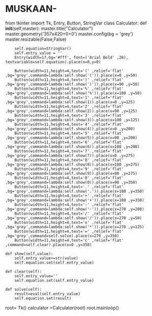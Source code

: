 # MUSKAAN-
from tkinter import Tk, Entry, Button, StringVar
class Calculator:
    def __init__(self,master):
        master.title("Calculator")
        master.geometry('357x420+0+0')
        master.config(bg = 'grey')
        master.resizable(False,False)

        self.equation=StringVar()
        self.entry_value = ''
        Entry(width=17,bg='#fff', font=('Arial Bold' ,28), textvariable=self.equation).place(x=0,y=0)

        Button(width=11,height=4,text='(' ,relief='flat' ,bg='grey',command=lambda:self.show('(')).place(x=0 ,y=50)
        Button(width=11,height=4,text=')' ,relief='flat' ,bg='grey',command=lambda:self.show(')')).place(x=90 ,y=50)
        Button(width=11,height=4,text='%' ,relief='flat' ,bg='grey',command=lambda:self.show('%')).place(x=180 ,y=50)
        Button(width=11,height=4,text='1' ,relief='flat' ,bg='grey',command=lambda:self.show(1)).place(x=0 ,y=125)
        Button(width=11,height=4,text='2' ,relief='flat' ,bg='grey',command=lambda:self.show(2)).place(x=90 ,y=125)
        Button(width=11,height=4,text='3' ,relief='flat' ,bg='grey',command=lambda:self.show(3)).place(x=180 ,y=125)
        Button(width=11,height=4,text='4' ,relief='flat' ,bg='grey',command=lambda:self.show(4)).place(x=0 ,y=200)
        Button(width=11,height=4,text='5' ,relief='flat' ,bg='grey',command=lambda:self.show(5)).place(x=90 ,y=200)
        Button(width=11,height=4,text='6' ,relief='flat' ,bg='grey',command=lambda:self.show(6)).place(x=180 ,y=200)
        Button(width=11,height=4,text='7' ,relief='flat' ,bg='grey',command=lambda:self.show(7)).place(x=0 ,y=275)
        Button(width=11,height=4,text='8' ,relief='flat' ,bg='grey',command=lambda:self.show(8)).place(x=180 ,y=275)
        Button(width=11,height=4,text='9' ,relief='flat' ,bg='grey',command=lambda:self.show(9)).place(x=90 ,y=275)
        Button(width=11,height=4,text='0' ,relief='flat' ,bg='grey',command=lambda:self.show(0)).place(x=90 ,y=350)
        Button(width=11,height=4,text='.' ,relief='flat' ,bg='grey',command=lambda:self.show('.')).place(x=180 ,y=350)
        Button(width=11,height=4,text='+' ,relief='flat' ,bg='grey',command=lambda:self.show('+')).place(x=180 ,y=350)
        Button(width=11,height=4,text='-' ,relief='flat' ,bg='grey',command=lambda:self.show('-')).place(x=270 ,y=200)
        Button(width=11,height=4,text='/' ,relief='flat' ,bg='grey',command=lambda:self.show('/')).place(x=270 ,y=50)
        Button(width=11,height=4,text='x' ,relief='flat' ,bg='grey',command=lambda:self.show('*')).place(x=270 ,y=125)
        Button(width=11,height=4,text='=' ,relief='flat' ,bg='grey',command=self.solve).place(x=270 ,y=350)
        Button(width=11,height=4,text='c' ,relief='flat' ,command=self.clear).place(x=0 ,y=350)
        
    def show(self,value):
        self.entry_value+=str(value)
        self.equation.set(self.entry_value)

    def clear(self):
        self.entry_value=''
        self.equation.set(self.entry_value)

    def solve(self):
        result=eval(self.entry_value)
        self.equation.set(result)

root= Tk()
calculator =Calculator(root)
root.mainloop()
        

